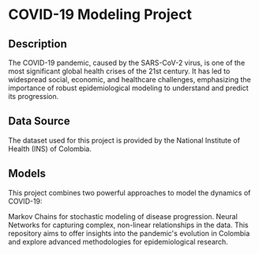 # COVID-19 Modeling Project
## Description
The COVID-19 pandemic, caused by the SARS-CoV-2 virus, is one of the most significant global health crises of the 21st century. It has led to widespread social, economic, and healthcare challenges, emphasizing the importance of robust epidemiological modeling to understand and predict its progression.

## Data Source
The dataset used for this project is provided by the National Institute of Health (INS) of Colombia.

## Models
This project combines two powerful approaches to model the dynamics of COVID-19:

Markov Chains for stochastic modeling of disease progression.
Neural Networks for capturing complex, non-linear relationships in the data.
This repository aims to offer insights into the pandemic's evolution in Colombia and explore advanced methodologies for epidemiological research.
